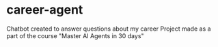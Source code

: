 # career-agent
Chatbot created to answer questions about my career
Project made as a part of the course "Master AI Agents in 30 days"
